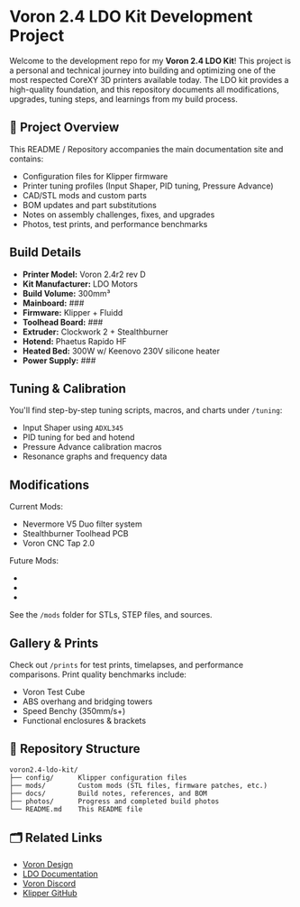# Voron 2.4 LDO Kit Development Project

Welcome to the development repo for my **Voron 2.4 LDO Kit**! This project is a personal and technical journey into building and optimizing one of the most respected CoreXY 3D printers available today. The LDO kit provides a high-quality foundation, and this repository documents all modifications, upgrades, tuning steps, and learnings from my build process.

## 🔧 Project Overview

This README / Repository accompanies the main documentation site and contains:

- Configuration files for Klipper firmware
- Printer tuning profiles (Input Shaper, PID tuning, Pressure Advance)
- CAD/STL mods and custom parts
- BOM updates and part substitutions
- Notes on assembly challenges, fixes, and upgrades
- Photos, test prints, and performance benchmarks

## Build Details

- **Printer Model:** Voron 2.4r2 rev D
- **Kit Manufacturer:** LDO Motors
- **Build Volume:** 300mm³
- **Mainboard:** ###
- **Firmware:** Klipper + Fluidd
- **Toolhead Board:** ###
- **Extruder:** Clockwork 2 + Stealthburner
- **Hotend:** Phaetus Rapido HF
- **Heated Bed:** 300W w/ Keenovo 230V silicone heater
- **Power Supply:** ###

## Tuning & Calibration

You'll find step-by-step tuning scripts, macros, and charts under `/tuning`:

- Input Shaper using `ADXL345`
- PID tuning for bed and hotend
- Pressure Advance calibration macros
- Resonance graphs and frequency data

## Modifications

Current Mods:

- Nevermore V5 Duo filter system
- Stealthburner Toolhead PCB
- Voron CNC Tap 2.0

Future Mods:

- 
- 
-

See the `/mods` folder for STLs, STEP files, and sources.

## Gallery & Prints

Check out `/prints` for test prints, timelapses, and performance comparisons. Print quality benchmarks include:

- Voron Test Cube
- ABS overhang and bridging towers
- Speed Benchy (350mm/s+)
- Functional enclosures & brackets

## 📁 Repository Structure

```text
voron2.4-ldo-kit/
├── config/      Klipper configuration files
├── mods/        Custom mods (STL files, firmware patches, etc.)
├── docs/        Build notes, references, and BOM
├── photos/      Progress and completed build photos
└── README.md    This README file
```

## 🗂️ Related Links

- [Voron Design](https://vorondesign.com/)
- [LDO Documentation](https://docs.ldomotors.com/)
- [Voron Discord](https://discord.gg/voron)
- [Klipper GitHub](https://github.com/Klipper3d/klipper)
